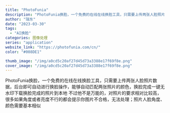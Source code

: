 ```yaml
---
title: "PhotoFunia"
description: "PhotoFunia换脸，一个免费的在线在线换脸工具，只需要上传两张人脸照片数据，后台即可自动进行换脸操作，能够自动匹配"
author: "瑞东"
date: "2023-03-30"
tags:
  - "AI换脸"
categories: 图像处理
series: "application"
website_link: "https://photofunia.com/cn/"
color: "#008DE1"

thumb_image: "/img/a0cd5c20af27d45d73a3388e17f69f8e.png"
cover_image: "/img/a0cd5c20af27d45d73a3388e17f69f8e.png"
---
```


PhotoFunia换脸，一个免费的在线在线换脸工具，只需要上传两张人脸照片数据，后台即可自动进行换脸操作，能够自动匹配两张照片的颜色，换脸完成一键无水印下载换脸完成的照片到本地 不过他不是万能的，对照片的要求相对比较高，很多如果角度或者亮度不行的都会提示你图片不合格，无法处理；照片人脸角度、颜色需要基本相似